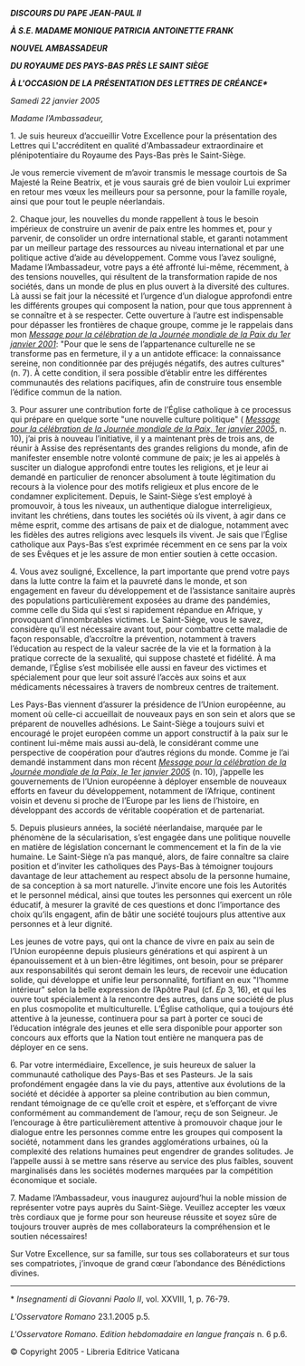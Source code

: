 ***DISCOURS DU PAPE JEAN-PAUL II***

***À S.E. MADAME MONIQUE PATRICIA ANTOINETTE FRANK***

***NOUVEL AMBASSADEUR***

***DU ROYAUME DES PAYS-BAS PRÈS LE SAINT SIÈGE***

***À L'OCCASION DE LA PRÉSENTATION DES LETTRES DE CRÉANCE\****

*Samedi 22 janvier 2005*

*Madame l’Ambassadeur,*

1\. Je suis heureux d’accueillir Votre Excellence pour la présentation des Lettres qui L'accréditent en qualité d'Ambassadeur extraordinaire et plénipotentiaire du Royaume des Pays-Bas près le Saint-Siège.

Je vous remercie vivement de m’avoir transmis le message courtois de Sa Majesté la Reine Beatrix, et je vous saurais gré de bien vouloir Lui exprimer en retour mes vœux les meilleurs pour sa personne, pour la famille royale, ainsi que pour tout le peuple néerlandais.

2\. Chaque jour, les nouvelles du monde rappellent à tous le besoin impérieux de construire un avenir de paix entre les hommes et, pour y parvenir, de consolider un ordre international stable, et garanti notamment par un meilleur partage des ressources au niveau international et par une politique active d’aide au développement. Comme vous l’avez souligné, Madame l’Ambassadeur, votre pays a été affronté lui-même, récemment, à des tensions nouvelles, qui résultent de la transformation rapide de nos sociétés, dans un monde de plus en plus ouvert à la diversité des cultures. Là aussi se fait jour la nécessité et l’urgence d’un dialogue approfondi entre les différents groupes qui composent la nation, pour que tous apprennent à se connaître et à se respecter. Cette ouverture à l’autre est indispensable pour dépasser les frontières de chaque groupe, comme je le rappelais dans mon *[Message pour la célébration de la Journée mondiale de la Paix du 1er janvier 2001](/content/john-paul-ii/fr/messages/peace/documents/hf_jp-ii_mes_20001208_xxxiv-world-day-for-peace.html)*: "Pour que le sens de l’appartenance culturelle ne se transforme pas en fermeture, il y a un antidote efficace: la connaissance sereine, non conditionnée par des préjugés négatifs, des autres cultures" (n. 7). À cette condition, il sera possible d’établir entre les différentes communautés des relations pacifiques, afin de construire tous ensemble l’édifice commun de la nation.

3\. Pour assurer une contribution forte de l’Église catholique à ce processus qui prépare en quelque sorte "une nouvelle culture politique" ( *[Message pour la célébration de la Journée mondiale de la Paix, 1er janvier 2005](/content/john-paul-ii/fr/messages/peace/documents/hf_jp-ii_mes_20041216_xxxviii-world-day-for-peace.html)*, n. 10), j’ai pris à nouveau l’initiative, il y a maintenant près de trois ans, de réunir à Assise des représentants des grandes religions du monde, afin de manifester ensemble notre volonté commune de paix; je les ai appelés à susciter un dialogue approfondi entre toutes les religions, et je leur ai demandé en particulier de renoncer absolument à toute légitimation du recours à la violence pour des motifs religieux et plus encore de le condamner explicitement. Depuis, le Saint-Siège s’est employé à promouvoir, à tous les niveaux, un authentique dialogue interreligieux, invitant les chrétiens, dans toutes les sociétés où ils vivent, à agir dans ce même esprit, comme des artisans de paix et de dialogue, notamment avec les fidèles des autres religions avec lesquels ils vivent. Je sais que l’Église catholique aux Pays-Bas s’est exprimée récemment en ce sens par la voix de ses Évêques et je les assure de mon entier soutien à cette occasion.

4\. Vous avez souligné, Excellence, la part importante que prend votre pays dans la lutte contre la faim et la pauvreté dans le monde, et son engagement en faveur du développement et de l’assistance sanitaire auprès des populations particulièrement exposées au drame des pandémies, comme celle du Sida qui s’est si rapidement répandue en Afrique, y provoquant d’innombrables victimes. Le Saint-Siège, vous le savez, considère qu’il est nécessaire avant tout, pour combattre cette maladie de façon responsable, d’accroître la prévention, notamment à travers l’éducation au respect de la valeur sacrée de la vie et la formation à la pratique correcte de la sexualité, qui suppose chasteté et fidélité. À ma demande, l’Église s’est mobilisée elle aussi en faveur des victimes et spécialement pour que leur soit assuré l’accès aux soins et aux médicaments nécessaires à travers de nombreux centres de traitement.

Les Pays-Bas viennent d’assurer la présidence de l’Union européenne, au moment où celle-ci accueillait de nouveaux pays en son sein et alors que se préparent de nouvelles adhésions. Le Saint-Siège a toujours suivi et encouragé le projet européen comme un apport constructif à la paix sur le continent lui-même mais aussi au-delà, le considérant comme une perspective de coopération pour d’autres régions du monde. Comme je l’ai demandé instamment dans mon récent [*Message pour la célébration de la Journée mondiale de la Paix, le 1er janvier* *2005*](/content/john-paul-ii/fr/messages/peace/documents/hf_jp-ii_mes_20041216_xxxviii-world-day-for-peace.html) (n. 10), j’appelle les gouvernements de l’Union européenne à déployer ensemble de nouveaux efforts en faveur du développement, notamment de l’Afrique, continent voisin et devenu si proche de l’Europe par les liens de l’histoire, en développant des accords de véritable coopération et de partenariat.

5\. Depuis plusieurs années, la société néerlandaise, marquée par le phénomène de la sécularisation, s’est engagée dans une politique nouvelle en matière de législation concernant le commencement et la fin de la vie humaine. Le Saint-Siège n’a pas manqué, alors, de faire connaître sa claire position et d’inviter les catholiques des Pays-Bas à témoigner toujours davantage de leur attachement au respect absolu de la personne humaine, de sa conception à sa mort naturelle. J’invite encore une fois les Autorités et le personnel médical, ainsi que toutes les personnes qui exercent un rôle éducatif, à mesurer la gravité de ces questions et donc l’importance des choix qu’ils engagent, afin de bâtir une société toujours plus attentive aux personnes et à leur dignité.

Les jeunes de votre pays, qui ont la chance de vivre en paix au sein de l’Union européenne depuis plusieurs générations et qui aspirent à un épanouissement et à un bien-être légitimes, ont besoin, pour se préparer aux responsabilités qui seront demain les leurs, de recevoir une éducation solide, qui développe et unifie leur personnalité, fortifiant en eux "l’homme intérieur" selon la belle expression de l’Apôtre Paul (cf. *Ep* 3, 16), et qui les ouvre tout spécialement à la rencontre des autres, dans une société de plus en plus cosmopolite et multiculturelle. L’Église catholique, qui a toujours été attentive à la jeunesse, continuera pour sa part à porter ce souci de l’éducation intégrale des jeunes et elle sera disponible pour apporter son concours aux efforts que la Nation tout entière ne manquera pas de déployer en ce sens.

6\. Par votre intermédiaire, Excellence, je suis heureux de saluer la communauté catholique des Pays-Bas et ses Pasteurs. Je la sais profondément engagée dans la vie du pays, attentive aux évolutions de la société et décidée à apporter sa pleine contribution au bien commun, rendant témoignage de ce qu’elle croit et espère, et s’efforçant de vivre conformément au commandement de l’amour, reçu de son Seigneur. Je l’encourage à être particulièrement attentive à promouvoir chaque jour le dialogue entre les personnes comme entre les groupes qui composent la société, notamment dans les grandes agglomérations urbaines, où la complexité des relations humaines peut engendrer de grandes solitudes. Je l’appelle aussi à se mettre sans réserve au service des plus faibles, souvent marginalisés dans les sociétés modernes marquées par la compétition économique et sociale.

7\. Madame l’Ambassadeur, vous inaugurez aujourd’hui la noble mission de représenter votre pays auprès du Saint-Siège. Veuillez accepter les vœux très cordiaux que je forme pour son heureuse réussite et soyez sûre de toujours trouver auprès de mes collaborateurs la compréhension et le soutien nécessaires!

Sur Votre Excellence, sur sa famille, sur tous ses collaborateurs et sur tous ses compatriotes, j’invoque de grand cœur l’abondance des Bénédictions divines.

* * *

\* *Insegnamenti di Giovanni Paolo II*, vol. XXVIII, 1, p. 76-79.

*L'Osservatore Romano* 23.1.2005 p.5.

*L'Osservatore Romano. Edition hebdomadaire en langue français* n. 6 p.6.

© Copyright 2005 - Libreria Editrice Vaticana